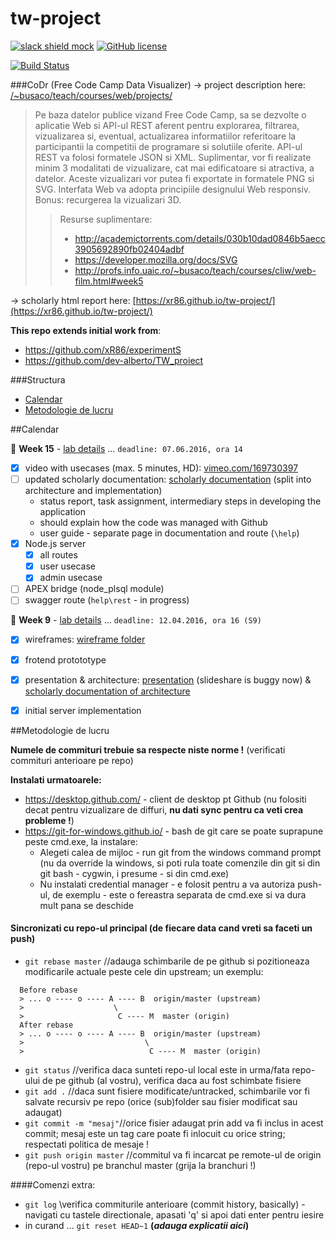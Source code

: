 # tw-project

[![slack shield mock](https://img.shields.io/badge/slack-available-ff69b4.svg?style=flat)](https://tw-dali.slack.com)
[![GitHub license](http://img.shields.io/badge/license-GPLv3-blue.svg)](https://github.com/xR86/tw-project/)
  
[![Build Status](https://travis-ci.org/xR86/tw-project.svg?branch=master)](https://travis-ci.org/xR86/tw-project)
  

###CoDr (Free Code Camp Data Visualizer)
-> project description here: [/~busaco/teach/courses/web/projects/](http://profs.info.uaic.ro/~busaco/teach/courses/web/projects/xml-transform.php?pag=projects)

> Pe baza datelor publice vizand Free Code Camp, sa se dezvolte o aplicatie Web si API-ul REST aferent pentru explorarea, filtrarea, vizualizarea si, eventual, actualizarea informatiilor referitoare la participantii la competitii de programare si solutiile oferite. API-ul REST va folosi formatele JSON si XML. Suplimentar, vor fi realizate minim 3 modalitati de vizualizare, cat mai edificatoare si atractiva, a datelor. Aceste vizualizari vor putea fi exportate in formatele PNG si SVG. Interfata Web va adopta principiile designului Web responsiv. Bonus: recurgerea la vizualizari 3D.
>> Resurse suplimentare:
  >> + http://academictorrents.com/details/030b10dad0846b5aecc3905692890fb02404adbf
  >> + https://developer.mozilla.org/docs/SVG
  >> + http://profs.info.uaic.ro/~busaco/teach/courses/cliw/web-film.html#week5
  
-> scholarly html report here: [https://xr86.github.io/tw-project/](https://xr86.github.io/tw-project/)
  
**This repo extends initial work from**:
+ https://github.com/xR86/experimentS
+ https://github.com/dev-alberto/TW_proiect


###Structura
<!--- + [link](##Calendar)
-->
+ [Calendar](#calendar-anchor)
+ [Metodologie de lucru](#metodologie-lucru-anchor)


<a name="calendar-anchor"></a>

##Calendar

:thought_balloon:  __Week 15__ - [lab details](http://profs.info.uaic.ro/~busaco/teach/courses/web/web-projects.html#calendar-finals)
... `deadline: 07.06.2016, ora 14`
+ [x] video with usecases (max. 5 minutes, HD): [vimeo.com/169730397](https://vimeo.com/169730397)
+ [ ] updated scholarly documentation: [scholarly documentation](https://xr86.github.io/tw-project/) (split into architecture and implementation)
  + status report, task assignment, intermediary steps in developing the application
  + should explain how the code was managed with Github
  + user guide - separate page in documentation and route (`\help`)
+ [x] Node.js server
  + [x] all routes
  + [x] user usecase
  + [x] admin usecase
+ [ ] APEX bridge (node_plsql module)
+ [ ] swagger route (`help\rest` - in progress)

:thought_balloon:  __Week 9__ - [lab details](http://profs.info.uaic.ro/~busaco/teach/courses/web/web-projects.html#calendar)
... `deadline: 12.04.2016, ora 16 (S9)`
+ [X] wireframes: [wireframe folder](https://goo.gl/JXXELa)
+ [X] frotend protototype
+ [X] presentation & architecture: [presentation](https://goo.gl/JXXELa) (slideshare is buggy now) & [scholarly documentation of architecture](https://xr86.github.io/tw-project/)
+ [X] initial server implementation


<a name="metodologie-lucru-anchor"></a>

##Metodologie de lucru

**Numele de commituri trebuie sa respecte niste norme !** (verificati commituri anterioare pe repo)

**Instalati urmatoarele:**
+ https://desktop.github.com/ - client de desktop pt Github (nu folositi decat pentru vizualizare de diffuri, **nu dati sync pentru ca veti crea probleme !**)
+ https://git-for-windows.github.io/ - bash de git care se poate suprapune peste cmd.exe, la instalare:
  +  Alegeti calea de mijloc - run git from the windows command prompt (nu da override la windows, si poti rula toate comenzile din git si din git bash - cygwin, i presume - si din cmd.exe)
  +  Nu instalati credential manager - e folosit pentru a va autoriza push-ul, de exemplu - este o fereastra separata de cmd.exe si va dura mult pana se deschide

#### Sincronizati cu repo-ul principal (de fiecare data cand vreti sa faceti un push)

<!-- + `git fetch` //preia schimbarile din upstream -->
+ `git rebase master` //adauga schimbarile de pe github si pozitioneaza modificarile actuale peste cele din upstream; un exemplu:
``` 
  Before rebase
  > ... o ---- o ---- A ---- B  origin/master (upstream)
  >                    \      
  >                     C ---- M  master (origin)
  After rebase
  > ... o ---- o ---- A ---- B  origin/master (upstream)
  >                           \      
  >                            C ---- M  master (origin)
```

+ `git status` //verifica daca sunteti repo-ul local este in urma/fata repo-ului de pe github (al vostru), verifica daca au fost schimbate fisiere
+ `git add .` //daca sunt fisiere modificate/untracked, schimbarile vor fi salvate recursiv pe repo (orice (sub)folder sau fisier modificat sau adaugat)
+ `git commit -m "mesaj"`//orice fisier adaugat prin add va fi inclus in acest commit; mesaj este un tag care poate fi inlocuit cu orice string; respectati politica de mesaje !
+ `git push origin master` //commitul va fi incarcat pe remote-ul de origin (repo-ul vostru) pe branchul master (grija la branchuri !)

####Comenzi extra:
+ `git log` \\verifica commiturile anterioare (commit history, basically) - navigati cu tastele directionale, apasati 'q' si apoi dati enter pentru iesire
+ in curand ... `git reset HEAD~1` **(*adauga explicatii aici*)**


